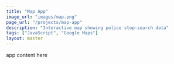 ```yaml
---
title: "Map App"
image_url: "images/map.png"
page_url: "/projects/map-app"
description: "Interactive map showing police stop-search data"
tags: ["JavaScript", "Google Maps"]
layout: master
---
```



app content here